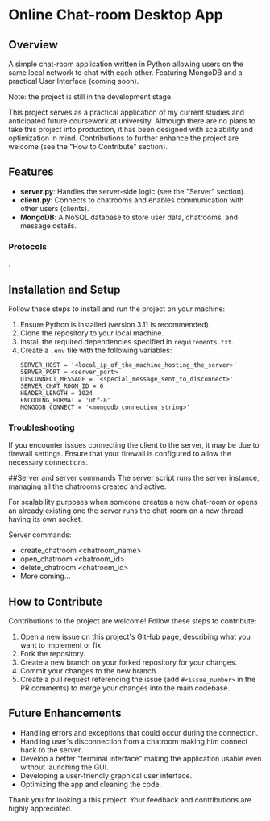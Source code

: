 # Online Chat-room Desktop App

## Overview
A simple chat-room application written in Python allowing users on the same local network to chat with each other. Featuring MongoDB and a practical User Interface (coming soon).


Note: the project is still in the development stage.

This project serves as a practical application of my current studies and anticipated future coursework at university. Although there are no plans to take this project into production, it has been designed with scalability and optimization in mind. Contributions to further enhance the project are welcome (see the "How to Contribute" section).

## Features

- **server.py**: Handles the server-side logic (see the "Server" section).
- **client.py**: Connects to chatrooms and enables communication with other users (clients).
- **MongoDB**: A NoSQL database to store user data, chatrooms, and message details.

### Protocols

.

## Installation and Setup

Follow these steps to install and run the project on your machine:

1. Ensure Python is installed (version 3.11 is recommended).
2. Clone the repository to your local machine.
3. Install the required dependencies specified in `requirements.txt`.
4. Create a `.env` file with the following variables:
    ```env
    SERVER_HOST = '<local_ip_of_the_machine_hosting_the_server>'
    SERVER_PORT = <server_port>
    DISCONNECT_MESSAGE = '<special_message_sent_to_disconnect>'
    SERVER_CHAT_ROOM_ID = 0
    HEADER_LENGTH = 1024
    ENCODING_FORMAT = 'utf-8'
    MONGODB_CONNECT = '<mongodb_connection_string>'
    ```

### Troubleshooting

If you encounter issues connecting the client to the server, it may be due to firewall settings. Ensure that your firewall is configured to allow the necessary connections.

##Server and server commands
The server script runs the server instance, managing all the chatrooms created and active.

For scalability purposes when someone creates a new chat-room or opens an already existing one the server runs the chat-room on a new thread having its own socket.

Server commands:
* create_chatroom <chatroom_name>
* open_chatroom <chatroom_id>
* delete_chatroom <chatroom_id>
* More coming...


## How to Contribute

Contributions to the project are welcome! Follow these steps to contribute:

1. Open a new issue on this project's GitHub page, describing what you want to implement or fix.
2. Fork the repository.
3. Create a new branch on your forked repository for your changes.
4. Commit your changes to the new branch.
5. Create a pull request referencing the issue (add `#<issue_number>` in the PR comments) to merge your changes into the main codebase.

## Future Enhancements

- Handling errors and exceptions that could occur during the connection.
- Handling user's disconnection from a chatroom making him connect back to the server.
- Develop a better "terminal interface" making the application usable even without launching the GUI.
- Developing a user-friendly graphical user interface.
- Optimizing the app and cleaning the code.

Thank you for looking a this project. Your feedback and contributions are highly appreciated.
